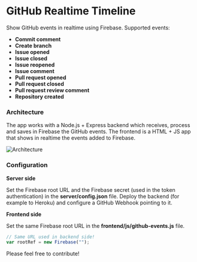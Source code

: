 # GitHub Realtime Timeline

Show GitHub events in realtime using Firebase. Supported events:
* **Commit comment**
* **Create branch**
* **Issue opened**
* **Issue closed**
* **Issue reopened**
* **Issue comment**
* **Pull request opened**
* **Pull request closed**
* **Pull request review comment**
* **Repository created**



### Architecture
The app works with a Node.js + Express backend which receives, process and saves in Firebase the GitHub events. The frontend is a HTML + JS app that shows in realtime the events added to Firebase.

![Architecture](http://i.imgur.com/llrUspy.png)


### Configuration
**Server side**

Set the Firebase root URL and the Firebase secret (used in the token authentication) in the **server/config.json** file. Deploy the backend (for example to Heroku) and configure a GitHub Webhook pointing to it.

**Frontend side**

Set the same Firebase root URL in the **frontend/js/github-events.js** file.

```javascript
// Same URL used in backend side!
var rootRef = new Firebase("");
```


Please feel free to contribute!
